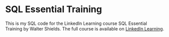 # SQL Essential Training
This is my SQL code for the LinkedIn Learning course SQL Essential Training by Walter Shields. The full course is available on [LinkedIn Learning][lil-course-url].

[lil-course-url]: https://www.linkedin.com/learning/sql-essential-training-20685933/
